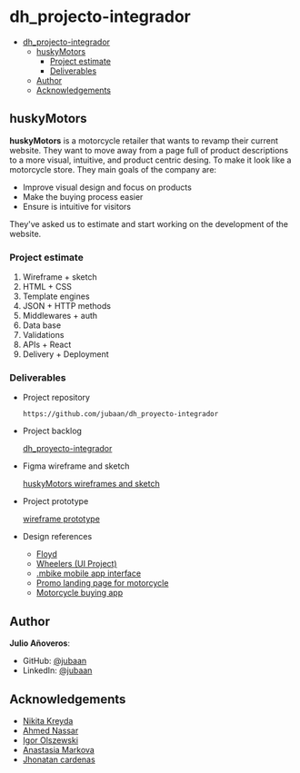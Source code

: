 # dh_projecto-integrador

- [dh_projecto-integrador](#dh_projecto-integrador)
  - [huskyMotors](#huskymotors)
    - [Project estimate](#project-estimate)
    - [Deliverables](#deliverables)
  - [Author](#author)
  - [Acknowledgements](#acknowledgements)

## huskyMotors

**huskyMotors** is a motorcycle retailer that wants to revamp their current website. They want to move away from a page full of product descriptions to a more visual, intuitive, and product centric desing. To  make it look like a motorcycle store. They main goals of the company are:

- Improve visual design and focus on products
- Make the buying process easier
- Ensure is intuitive for visitors

They've asked us to estimate and start working on the development of the website. 

### Project estimate

1. Wireframe + sketch
2. HTML + CSS
3. Template engines
4. JSON + HTTP methods
5. Middlewares + auth
6. Data base
7. Validations
8. APIs + React
9. Delivery + Deployment

### Deliverables

- Project repository

    ```
    https://github.com/jubaan/dh_proyecto-integrador
    ```

- Project backlog

   [dh_proyecto-integrador](https://github.com/users/jubaan/projects/1/views/1?visibleFields=%5B%22Title%22%2C%22Status%22%2C%22Milestone%22%2C1488678%2C1488695%2C1488891%2C%22Assignees%22%2C%22Labels%22%5D)

- Figma wireframe and sketch

    [huskyMotors wireframes and sketch](https://www.figma.com/file/V0DF5XfrfdrDdF4pCwZyLl/dh_proyecto-integrador?node-id=0%3A1)

- Project prototype

    [wireframe prototype](https://www.figma.com/proto/V0DF5XfrfdrDdF4pCwZyLl/dh_proyecto-integrador?node-id=44%3A2&scaling=scale-down&page-id=0%3A1)

- Design references

    - [Floyd](https://www.behance.net/gallery/135126051/FLOYD-CO-E-commerce-redesign?tracking_source=search_projects_recommended%7Cecommerce%20ux%20web%20design)
    - [Wheelers (UI Project)](https://www.behance.net/gallery/131396637/Wheelers-(UI-Project)?tracking_source=search_projects_recommended%7Cecommerce%20ux%20web%20design%20motorcycle)
    - [.mbike mobile app interface](https://www.behance.net/gallery/129897899/mbike-mobile-app-interface?tracking_source=search_projects_recommended%7Cecommerce%20ux%20web%20design%20motorcycle)
    - [Promo landing page for motorcycle](https://www.behance.net/gallery/134483585/Promo-landing-for-motorcycle-promo-sajt-dlja-motocikla?tracking_source=search_projects_recommended%7Cmotorcycle)
    - [Motorcycle buying app](https://www.behance.net/gallery/136112471/Motorcycle-buying-app?tracking_source=search_projects_recommended%7Cmotorcycle)
## Author

**Julio Añoveros**:
- GitHub: [@jubaan](https://github.com/jubaan)
- LinkedIn: [@jubaan](https://linkedin.com/in/jubaan)

## Acknowledgements

- [Nikita Kreyda](https://www.behance.net/leogoggins)
- [Ahmed Nassar](https://www.behance.net/a7mednassar)
- [Igor Olszewski](https://www.behance.net/igorolszewski2)
- [Anastasia Markova](https://www.behance.net/anastasmarkova)
- [Jhonatan cardenas](https://www.behance.net/jhonatan_artist23)